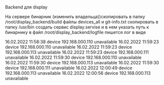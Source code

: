 Backend для display 

На сервере бинарник (изменить владельца))скопировать в папку /root/display_backend/build
файлы devices_all  и  git-info.txt  скопировать в папку /usr/bin
создать сервис display.servise и в нем указать путь к бинарнику
в файл /root/display_backend/logfile  пишется лог в виде

16.02.2022 11:58:38 device 192.168.000.110 unavailable
16.02.2022 11:59:23 device 192.168.000.110 unavailable
16.02.2022 11:59:23 device 192.168.000.113 unavailable
16.02.2022 11:59:23 device 192.168.000.111 unavailable
16.02.2022 11:59:30 device 192.168.000.110 unavailable
16.02.2022 11:59:30 device 192.168.000.113 unavailable
16.02.2022 11:59:30 device 192.168.000.111 unavailable
16.02.2022 12:00:49 device 192.168.000.113 unavailable
16.02.2022 12:00:56 device 192.168.000.113 unavailable

